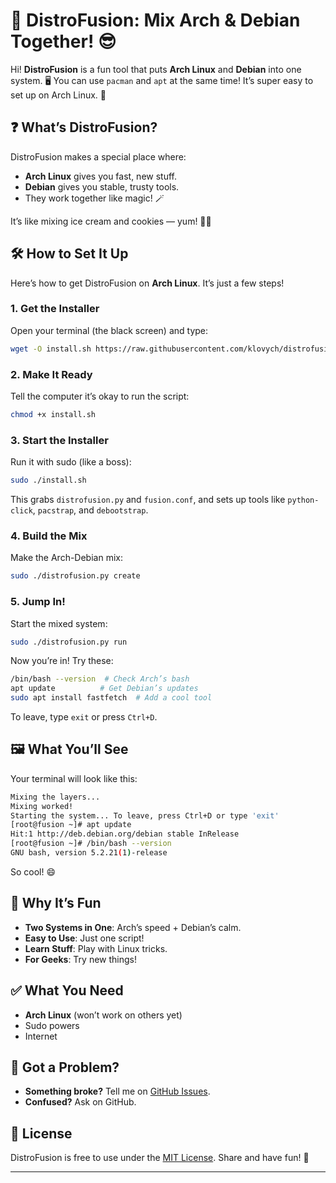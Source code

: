 # 🌟 DistroFusion: Mix Arch & Debian Together! 😎

Hi! **DistroFusion** is a fun tool that puts **Arch Linux** and **Debian** into one system. 🖥️ You can use `pacman` and `apt` at the same time! It’s super easy to set up on Arch Linux. 🚀

## ❓ What’s DistroFusion?

DistroFusion makes a special place where:
- **Arch Linux** gives you fast, new stuff.
- **Debian** gives you stable, trusty tools.
- They work together like magic! 🪄

It’s like mixing ice cream and cookies — yum! 🍦🍪

## 🛠️ How to Set It Up

Here’s how to get DistroFusion on **Arch Linux**. It’s just a few steps!

### 1. Get the Installer
Open your terminal (the black screen) and type:

```bash
wget -O install.sh https://raw.githubusercontent.com/klovych/distrofusion/main/install.sh
```

### 2. Make It Ready
Tell the computer it’s okay to run the script:

```bash
chmod +x install.sh
```

### 3. Start the Installer
Run it with sudo (like a boss):

```bash
sudo ./install.sh
```

This grabs `distrofusion.py` and `fusion.conf`, and sets up tools like `python-click`, `pacstrap`, and `debootstrap`.

### 4. Build the Mix
Make the Arch-Debian mix:

```bash
sudo ./distrofusion.py create
```

### 5. Jump In!
Start the mixed system:

```bash
sudo ./distrofusion.py run
```

Now you’re in! Try these:

```bash
/bin/bash --version  # Check Arch’s bash
apt update          # Get Debian’s updates
sudo apt install fastfetch  # Add a cool tool
```

To leave, type `exit` or press `Ctrl+D`.

## 🖼️ What You’ll See

Your terminal will look like this:

```bash
Mixing the layers...
Mixing worked!
Starting the system... To leave, press Ctrl+D or type 'exit'
[root@fusion ~]# apt update
Hit:1 http://deb.debian.org/debian stable InRelease
[root@fusion ~]# /bin/bash --version
GNU bash, version 5.2.21(1)-release
```

So cool! 😄

## 🌈 Why It’s Fun

- **Two Systems in One**: Arch’s speed + Debian’s calm.
- **Easy to Use**: Just one script!
- **Learn Stuff**: Play with Linux tricks.
- **For Geeks**: Try new things!

## ✅ What You Need

- **Arch Linux** (won’t work on others yet)
- Sudo powers
- Internet

## 🐞 Got a Problem?

- **Something broke?** Tell me on [GitHub Issues](https://github.com/klovych/distrofusion/issues).
- **Confused?** Ask on GitHub.

## 📝 License

DistroFusion is free to use under the [MIT License](LICENSE). Share and have fun! 🎉

---
